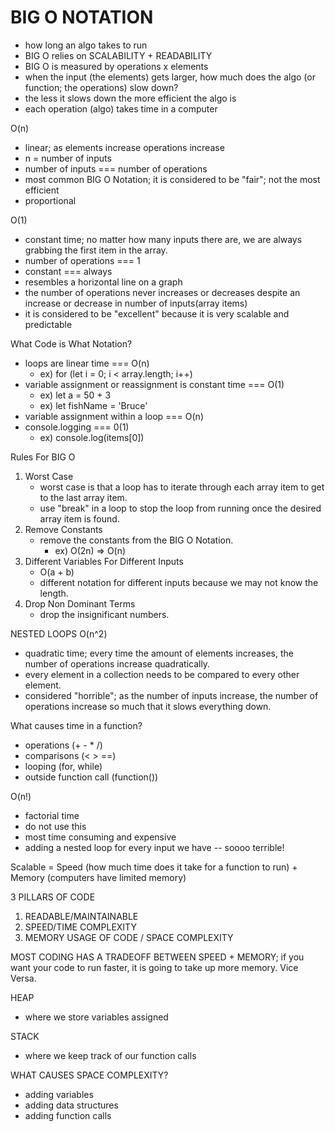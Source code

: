 # BIG O NOTATION

- how long an algo takes to run
- BIG O relies on SCALABILITY + READABILITY
- BIG O is measured by operations x elements
- when the input (the elements) gets larger, how much does the algo (or function; the operations) slow down?
- the less it slows down the more efficient the algo is
- each operation (algo) takes time in a computer


O(n)
- linear; as elements increase operations increase
- n = number of inputs
- number of inputs === number of operations
- most common BIG O Notation; it is considered to be "fair"; not the most efficient
- proportional 


O(1)
- constant time; no matter how many inputs there are, we are always grabbing the first item in the array. 
- number of operations === 1
- constant === always
- resembles a horizontal line on a graph
- the number of operations never increases or decreases despite an increase or decrease in number of inputs(array items)
- it is considered to be "excellent" because it is very scalable and predictable

What Code is What Notation?
- loops are linear time === O(n)
  - ex) for (let i = 0; i < array.length; i++)
- variable assignment or reassignment is constant time === O(1)
  - ex) let a = 50 + 3
  - ex) let fishName = 'Bruce'
- variable assignment within a loop === O(n)
- console.logging === 0(1)
  - ex) console.log(items[0])


Rules For BIG O

1. Worst Case
    - worst case is that a loop has to iterate through each array item to get to the last array item.
    - use "break" in a loop to stop the loop from running once the desired array item is found. 
2. Remove Constants
    - remove the constants from the BIG O Notation. 
      - ex) O(2n) => O(n)
3. Different Variables For Different Inputs
    - O(a + b)
    - different notation for different inputs because we may not know the length.
4. Drop Non Dominant Terms
    - drop the insignificant numbers. 
  


NESTED LOOPS
O(n^2)

- quadratic time; every time the amount of elements increases, the number of operations increase quadratically. 
- every element in a collection needs to be compared to every other element.
- considered "horrible"; as the number of inputs increase, the number of operations increase so much that it slows everything down. 


What causes time in a function?
- operations (+ - * /)
- comparisons (< > ==)
- looping (for, while)
- outside function call (function())


O(n!)
- factorial time
- do not use this
- most time consuming and expensive
- adding a nested loop for every input we have -- soooo terrible!


Scalable = Speed (how much time does it take for a function to run) + Memory (computers have limited memory)

3 PILLARS OF CODE

1. READABLE/MAINTAINABLE
2. SPEED/TIME COMPLEXITY
3. MEMORY USAGE OF CODE / SPACE COMPLEXITY

MOST CODING HAS A TRADEOFF BETWEEN SPEED + MEMORY; if you want your code to run faster, it is going to take up more memory. Vice Versa. 

HEAP 
- where we store variables assigned

STACK
- where we keep track of our function calls

WHAT CAUSES SPACE COMPLEXITY?
- adding variables
- adding data structures
- adding function calls 